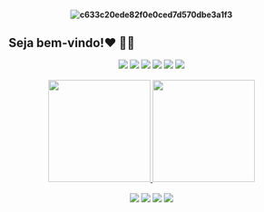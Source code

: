 <h4 align="center">
 
![c633c20ede82f0e0ced7d570dbe3a1f3](https://i.pinimg.com/originals/c4/90/ca/c490ca0a25bc300089e784e635ff465f.gif)

## Seja bem-vindo!❤️ 👩‍💻
<div align="center">
<img src= "https://img.shields.io/badge/HTML5-E34F26?style=for-the-badge&logo=html5&logoColor=white"/>
<img src= "https://img.shields.io/badge/CSS3-1572B6?style=for-the-badge&logo=css3&logoColor=white"/>
<img src= "https://img.shields.io/badge/JavaScript-F7DF1E?style=for-the-badge&logo=javascript&logoColor=black"/>
<img src = "https://img.shields.io/badge/json-5E5C5C?style=for-the-badge&logo=json&logoColor=white"/>
<img src= "https://img.shields.io/badge/MySQL-00000F?style=for-the-badge&logo=mysql&logoColor=white"/>
<img src="https://img.shields.io/badge/Figma-F24E1E?style=for-the-badge&logo=figma&logoColor=white"/>
</div>
 <br>
<div align="center">
  <a href="https://github.com/PamelaLimaa">
  <img height="180em" src="https://github-readme-stats.vercel.app/api?username=PamelaLimaa&show_icons=true&theme=dracula&include_all_commits=true&count_private=true"/>
  <img height="180em" src="https://github-readme-stats.vercel.app/api/top-langs/?username=PamelaLimaa&layout=compact&langs_count=7&theme=dracula"/>
</div>
<br>
<div align= "center"> 
  <a href="https://instagram.com/paammy__" target="_blank"><img src="https://img.shields.io/badge/-Instagram-%23E4405F?style=for-the-badge&logo=instagram&logoColor=white" target="_blank"></a>
  <a href = "layanepamela98@gmail.com"><img src="https://img.shields.io/badge/-Gmail-%23333?style=for-the-badge&logo=gmail&logoColor=white" target="_blank"></a>
  <a href="https://www.linkedin.com/in/pamela-lima-243123216" target="_blank"><img src="https://img.shields.io/badge/-LinkedIn-%230077B5?style=for-the-badge&logo=linkedin&logoColor=white" target="_blank"></a>
  <a href="https://steamcommunity.com/profiles/76561199023771826/"><img src="https://img.shields.io/badge/Steam-000000?style=for-the-badge&logo=steam&logoColor=white"></a>
</div>
